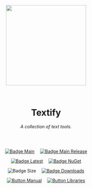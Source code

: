 
<div align = center>

<br>
<br>
    
<img
  src = 'https://cdn.jsdelivr.net/gh/Aptivi/Textify@main/Textify/OfficialAppIcon-Textify-512.png'
  width = 256
  align = center
/>

<br>

# Textify
    
*A collection of text tools.*

<br>
<br>

[![Badge Main]][Main]   
[![Badge Main Release]][Main Release]

[![Badge Latest]][Latest]   
[![Badge NuGet]][NuGet]

![Badge Size]   
[![Badge Downloads]][Releases]

[![Button Manual]][Manual]   
[![Button Libraries]][Libraries]

</div>
    
<br>

</div>


<!----------------------------------------------------------------------------->

[Releases]: https://github.com/Aptivi/Textify/releases
[Latest]: https://github.com/Aptivi/Textify/releases/latest
[NuGet]: https://www.nuget.org/packages/Textify.Offline/

[Main]: https://github.com/Aptivi/Textify/actions/workflows/build.yml
[Main Release]: https://github.com/Aptivi/Textify/actions/workflows/build-rel.yml

[Libraries]: https://aptivi.gitbook.io/textify-manual/project-dependencies
[Manual]: https://aptivi.gitbook.io/textify-manual/

<!----------------------------------[ Badges ]--------------------------------->

[Badge Downloads]: https://img.shields.io/github/downloads/Aptivi/Textify/total?color=217346&label=Downloads&style=for-the-badge&logoColor=white&logo=DocuSign&labelColor=2d9d5f
[Badge Latest]: https://img.shields.io/github/v/release/Aptivi/Textify?color=212121&include_prereleases&label=github&style=for-the-badge&logoColor=white&logo=AzureArtifacts&labelColor=303030
[Badge NuGet]: https://img.shields.io/nuget/vpre/Textify.Offline?color=012f52&style=for-the-badge&logoColor=white&logo=NuGet&labelColor=004880
[Badge Size]: https://img.shields.io/github/repo-size/Aptivi/Textify?color=bb4a28&label=size&logoColor=white&style=for-the-badge&logo=GoogleAnalytics&labelColor=E85C33

[Badge Main]: https://github.com/Aptivi/Textify/actions/workflows/build.yml/badge.svg
[Badge Main Release]: https://github.com/Aptivi/Textify/actions/workflows/build-rel.yml/badge.svg


<!---------------------------------[ Buttons ]--------------------------------->

[Button Libraries]: https://img.shields.io/badge/Libraries-EA8220?style=for-the-badge&logoColor=white&logo=AzureArtifacts
[Button Manual]: https://img.shields.io/badge/Docs-blueviolet?style=for-the-badge&logoColor=white&logo=GitBook
